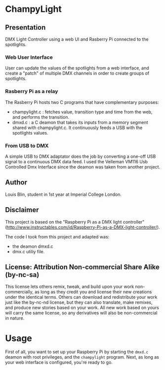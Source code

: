 # ChampyLight 

## Presentation

DMX Light Controller using a web UI and Rasberry Pi connected to the spotlights.

### Web User Interface

User can update the values of the spotlights from a web interface, and create a
"patch" of multiple DMX channels in order to create groups of spotlights.

### Rasberry Pi as a relay

The Rasberry Pi hosts two C programs that have complementary purposes:
- champylight.c : fetches value, transition type and time from the web, and 
                  performs the transition.
- dmxd.c :        a C deamon that takes its inputs from a memory segment shared
                  with champylight.c. It continuously feeds a USB with the 
                  spotlights values.

### From USB to DMX

A simple USB to DMX adaptator does the job by converting a one-off USB signal to 
a continuous DMX data feed. I used the Velleman VM116 Usb Controlled Dmx 
Interface since the deamon was taken from another project.
                

## Author

Louis Blin, student in 1st year at Imperial College London.


## Disclaimer

This project is based on the "Raspberry Pi as a DMX light controller"
(http://www.instructables.com/id/Raspberry-Pi-as-a-DMX-light-controller/).

The code I took from this project and adapted was:
- the deamon dmxd.c
- dmx.c utiliy file.

## License: Attribution Non-commercial Share Alike (by-nc-sa)

This license lets others remix, tweak, and build upon your work non-commercially, as long as they credit you and license their new creations under the identical terms. Others can download and redistribute your work just like the by-nc-nd license, but they can also translate, make remixes, and produce new stories based on your work. All new work based on yours will carry the same license, so any derivatives will also be non-commercial in nature. 

# Usage

First of all, you want to set up your Raspberry Pi by starting the `dmxd.c` 
deamon with root privileges, and the `champylight` program. Next, as long as
your web interface is configured, you're ready to go.
